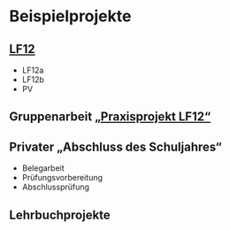 # Beispielprojekte

## [LF12](lf12.md)
* LF12a
* LF12b
* PV

## Gruppenarbeit [„Praxisprojekt LF12“](lf12_praxis.md)

## Privater „Abschluss des Schuljahres“

* Belegarbeit
* Prüfungsvorbereitung
* Abschlussprüfung

## Lehrbuchprojekte
